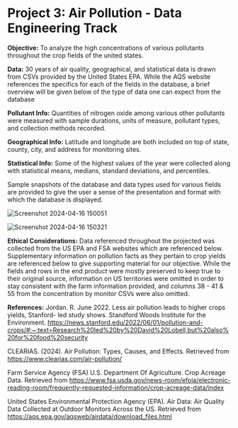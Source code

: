 # **Project 3:** Air Pollution - Data Engineering Track

**Objective:** To analyze the high concentrations of various pollutants throughout the crop fields of the united states. 

**Data:**
30 years of air quality, geographical, and statistical data is drawn from CSVs provided by the United States EPA. While the AQS website references the specifics for each of the fields in the database, a brief overview will be given below of the type of data one can expect from the database 

**Pollutant Info:**
Quantities of nitrogen oxide among various other pollutants were measured with sample durations, units of measure, pollutant types, and collection methods recorded. 

**Geographical Info:**
Latitude and longitude are both included on top of state, county, city, and address for monitoring sites.

**Statistical Info:**
Some of the highest values of the year were collected along with statistical means, medians, standard deviations, and percentiles.

Sample snapshots of the database and data types used for various fields are provided to give the user a sense of the presentation and format with which the database is displayed. 

![Screenshot 2024-04-16 150051](https://github.com/kgregart/air_pollution/assets/153306749/542330f7-0bf7-4b8c-956a-61d4b4a98b60)

![Screenshot 2024-04-16 150321](https://github.com/kgregart/air_pollution/assets/153306749/ecf63d30-5020-4444-aca1-341efdb5c165)

**Ethical Considerations:**
Data referenced throughout the projected was collected from the US EPA and FSA websites which are referenced below. Supplementary information on pollution facts as they pertain to crop yields are referenced below to give supporting material for our objective. While the fields and rows in the end product were mostly preserved to keep true to their original source, information on US territories were omitted in order to stay consistent with the farm information provided, and columns 38 - 41 & 55 from the concentration by monitor CSVs were also omitted.

**References:**
Jordan. R. June 2022.  Less air pollution leads to higher crops yields, Stanford- led study shows. Standford Woods Institute for the Environment. https://news.stanford.edu/2022/06/01/pollution-and-crops/#:~:text=Research%20led%20by%20David%20Lobell,but%20also%20for%20food%20security

CLEARIAS.  (2024).  Air Pollution: Types, Causes, and Effects.  Retrieved from https://www.clearias.com/air-pollution/

Farm Service Agency (FSA) U.S. Department Of Agriculture. Crop Acreage Data.  Retrieved from https://www.fsa.usda.gov/news-room/efoia/electronic-reading-room/frequently-requested-information/crop-acreage-data/index

United States Environmental Protection Agency (EPA).  Air Data: Air Quality Data Collected at Outdoor Monitors Across the US.  Retrieved from https://aqs.epa.gov/aqsweb/airdata/download_files.html





